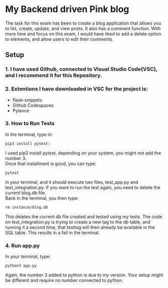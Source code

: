 # My Backend driven Pink blog 
The task for this exam has been to create a blog application that allows you to list, create, update, and view posts. It also has a comment function. With more time and focus on this exam, I would have liked to add a delete option to elements, and allow users to edit their comments. 

## Setup
### 1. I have used Github, connected to Visual Studio Code(VSC), and I recommend it for this Repository.
### 2. Extentions I have downloaded in VSC for the project is:
   - flask-snippets
   - Github Codespaces
   - Pylance
### 3. How to Run Tests
In the terminal, type in:
```
pip3 install pytest:
```
I used pip3 install pytest, depending on your system, you might not add the number 3. <br/>
Once that installment is good, you can type:
```
pytest
```
in your terminal, and it should execute two files, test_app.py and test_integration.py. If you want to run the test again, you need to delete the current blog.db file. <br/>
Back in the terminal, you then type:
```
rm instance/blog.db
```
This deletes the current db file created and tested using my tests. The code on test_integration.py is trying to create a new tag to the db table, and running it a second time, that testtag will then already be available in the SQL table. This results in a fail in the terminal.
### 4. Run app.py
In your terminal, type:
```
python3 app.py
```
Again, the number 3 added to python is due to my version. Your setup might be different and require no number connected to python.

